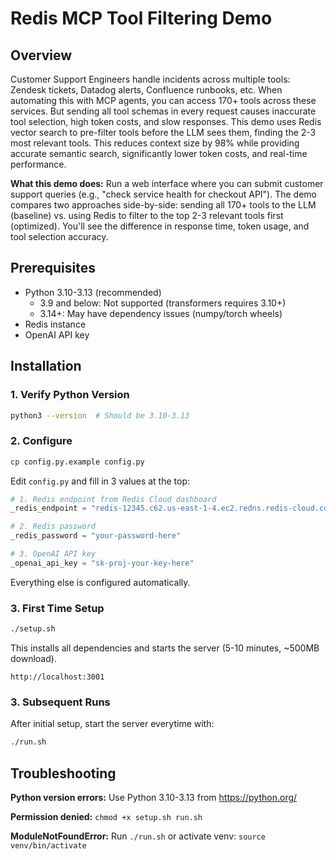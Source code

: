 # Redis MCP Tool Filtering Demo

## Overview

Customer Support Engineers handle incidents across multiple tools: Zendesk tickets, Datadog alerts, Confluence runbooks, etc. When automating this with MCP agents, you can access 170+ tools across these services. But sending all tool schemas in every request causes inaccurate tool selection, high token costs, and slow responses. This demo uses Redis vector search to pre-filter tools before the LLM sees them, finding the 2-3 most relevant tools. This reduces context size by 98% while providing accurate semantic search, significantly lower token costs, and real-time performance.

**What this demo does:** Run a web interface where you can submit customer support queries (e.g., "check service health for checkout API"). The demo compares two approaches side-by-side: sending all 170+ tools to the LLM (baseline) vs. using Redis to filter to the top 2-3 relevant tools first (optimized). You'll see the difference in response time, token usage, and tool selection accuracy. 

## Prerequisites

- Python 3.10-3.13 (recommended)
  - 3.9 and below: Not supported (transformers requires 3.10+)
  - 3.14+: May have dependency issues (numpy/torch wheels)
- Redis instance 
- OpenAI API key

## Installation

### 1. Verify Python Version

```bash
python3 --version  # Should be 3.10-3.13
```

### 2. Configure

```bash
cp config.py.example config.py
```

Edit `config.py` and fill in 3 values at the top:

```python
# 1. Redis endpoint from Redis Cloud dashboard
_redis_endpoint = "redis-12345.c62.us-east-1-4.ec2.redns.redis-cloud.com:12345"

# 2. Redis password
_redis_password = "your-password-here"

# 3. OpenAI API key
_openai_api_key = "sk-proj-your-key-here"
```

Everything else is configured automatically.

### 3. First Time Setup

```bash
./setup.sh
```

This installs all dependencies and starts the server (5-10 minutes, ~500MB download).

```
http://localhost:3001
```

### 3. Subsequent Runs

After initial setup, start the server everytime with:

```bash
./run.sh
```

## Troubleshooting

**Python version errors:** Use Python 3.10-3.13 from https://python.org/

**Permission denied:** `chmod +x setup.sh run.sh`

**ModuleNotFoundError:** Run `./run.sh` or activate venv: `source venv/bin/activate`
